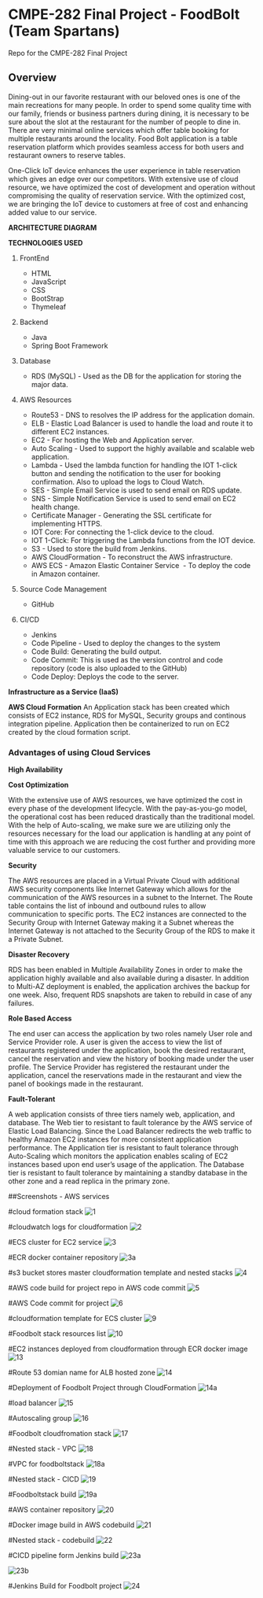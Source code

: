 # CMPE-282 Final Project - FoodBolt (Team Spartans)
Repo for the CMPE-282 Final Project

## Overview

   Dining-out in our favorite restaurant with our beloved ones is one of the main recreations for many people. In order to spend some quality time with our family, friends or business partners during dining, it is necessary to be sure about the slot at the restaurant for the number of people to dine in. There are very minimal online services which offer table booking for multiple restaurants around the locality. Food Bolt application is a table reservation platform which provides seamless access for both users and restaurant owners to reserve tables. 

  

  One-Click IoT device enhances the user experience in table reservation which gives an edge over our competitors. With extensive use of cloud resource, we have optimized the cost of development and operation without compromising the quality of reservation service. With the optimized cost, we are bringing the IoT device to customers at free of cost and enhancing added value to our service.


**ARCHITECTURE DIAGRAM**


**TECHNOLOGIES USED**

1. FrontEnd 

    - HTML  
    - JavaScript  
    - CSS  
    - BootStrap 
    - Thymeleaf 

2. Backend

    - Java 
    - Spring Boot Framework 

3. Database

    - RDS (MySQL) - Used as the DB for the application for storing the major data. 

4. AWS Resources

    - Route53 - DNS to resolves the IP address for the application domain. 
    - ELB - Elastic Load Balancer is used to handle the load and route it to different EC2 instances. 
    - EC2 - For hosting the Web and Application server. 
    - Auto Scaling - Used to support the highly available and scalable web application. 
    - Lambda - Used the lambda function for handling the IOT 1-click button and sending the notification to the user for booking confirmation. Also to upload the logs to Cloud Watch. 
    - SES - Simple Email Service is used to send email on RDS update. 
    - SNS - Simple Notification Service is used to send email on EC2 health change. 
    - Certificate Manager - Generating the SSL certificate for implementing HTTPS. 
    - IOT Core: For connecting the 1-click device to the cloud. 
    - IOT 1-Click: For triggering the Lambda functions from the IOT device. 
    - S3 - Used to store the build from Jenkins. 
    - AWS CloudFormation - To reconstruct the AWS infrastructure. 
    - AWS ECS - Amazon Elastic Container Service   - To deploy the code in Amazon container. 

5. Source Code Management

    - GitHub 

7. CI/CD

    - Jenkins 
    - Code Pipeline - Used to deploy the changes to the system 
    - Code Build: Generating the build output. 
    - Code Commit: This is used as the version control and code repository (code is also uploaded to the GitHub) 
    - Code Deploy: Deploys the code to the server.
    
**Infrastructure as a Service (IaaS)**

**AWS Cloud Formation**
    An Application stack has been created which consists of EC2 instance, RDS for MySQL, Security groups and continous integration pipeline. Application then be containerized to run on EC2 created by the cloud formation script.
    
### Advantages of using Cloud Services  
  
**High Availability**

**Cost Optimization**

With the extensive use of AWS resources, we have optimized the cost in every phase of the development lifecycle. With the pay-as-you-go model, the operational cost has been reduced drastically than the traditional model. With the help of Auto-scaling, we make sure we are utilizing only the resources necessary for the load our application is handling at any point of time with this approach we are reducing the cost further and providing more valuable service to our customers.

**Security**

The AWS resources are placed in a Virtual Private Cloud with additional AWS security components like Internet Gateway which allows for the communication of the AWS resources in a subnet to the Internet. The Route table contains the list of inbound and outbound rules to allow communication to specific ports. The EC2 instances are connected to the Security Group with Internet Gateway making it a Subnet whereas the Internet Gateway is not attached to the Security Group of the RDS to make it a Private Subnet.


**Disaster Recovery**

RDS has been enabled in Multiple Availability Zones in order to make the application highly available and also available during a disaster. In addition to Multi-AZ deployment is enabled, the application archives the backup for one week. Also, frequent RDS snapshots are taken to rebuild in case of any failures.


**Role Based Access**

The end user can access the application by two roles namely User role and Service Provider role. A user is given the access to view the list of restaurants registered under the application, book the desired restaurant, cancel the reservation and view the history of booking made under the user profile. The Service Provider has registered the restaurant under the application, cancel the reservations made in the restaurant and view the panel of bookings made in the restaurant.

**Fault-Tolerant**

A web application consists of three tiers namely web, application, and database. The Web tier to resistant to fault tolerance by the AWS service of Elastic Load Balancing. Since the Load Balancer redirects the web traffic to healthy Amazon EC2 instances for more consistent application performance. The Application tier is resistant to fault tolerance through Auto-Scaling which monitors the application enables scaling of EC2 instances based upon end user’s usage of the application. The Database tier is resistant to fault tolerance by maintaining a standby database in the other zone and a read replica in the primary zone.

##Screenshots - AWS services

#cloud formation stack
![1](https://user-images.githubusercontent.com/42689991/57642097-62bcc680-756b-11e9-9470-038ea00f408a.PNG)

#cloudwatch logs for cloudformation
![2](https://user-images.githubusercontent.com/42689991/57642098-63555d00-756b-11e9-906d-049acb71b6fe.PNG)

#ECS cluster for EC2 service
![3](https://user-images.githubusercontent.com/42689991/57642099-63edf380-756b-11e9-99ef-651a8b537915.PNG)

#ECR docker container repository
![3a](https://user-images.githubusercontent.com/42689991/57642102-64868a00-756b-11e9-8c23-463070f85ce1.PNG)

#s3 bucket stores master cloudformation template and nested stacks
![4](https://user-images.githubusercontent.com/42689991/57642150-7bc57780-756b-11e9-887b-ecec6cbc219e.PNG)

#AWS code build for project repo in AWS code commit
![5](https://user-images.githubusercontent.com/42689991/57642151-7bc57780-756b-11e9-8415-3f6865d777bf.PNG)

#AWS Code commit for project
![6](https://user-images.githubusercontent.com/42689991/57642152-7c5e0e00-756b-11e9-9ac2-4f780818310c.PNG)

#cloudformation template for ECS cluster
![9](https://user-images.githubusercontent.com/42689991/57642153-7c5e0e00-756b-11e9-8235-8fdb1d7cc2df.PNG)

#Foodbolt stack resources list
![10](https://user-images.githubusercontent.com/42689991/57642154-7c5e0e00-756b-11e9-8a4e-6c7c2c730701.PNG)

#EC2 instances deployed from cloudformation through ECR docker image
![13](https://user-images.githubusercontent.com/42689991/57642156-7cf6a480-756b-11e9-866a-567191d58858.PNG)

#Route 53 domian name for ALB hosted zone
![14](https://user-images.githubusercontent.com/42689991/57642157-7cf6a480-756b-11e9-9543-d24e1b8901ff.PNG)

#Deployment of Foodbolt Project through CloudFormation
![14a](https://user-images.githubusercontent.com/42689991/57642158-7d8f3b00-756b-11e9-8cde-fd0b83682886.PNG)

#load balancer
![15](https://user-images.githubusercontent.com/42689991/57642160-7e27d180-756b-11e9-90b3-9f2b284ff613.PNG)

#Autoscaling group
![16](https://user-images.githubusercontent.com/42689991/57642162-7e27d180-756b-11e9-8716-b6882ec5d14c.PNG)

#Foodbolt cloudfromation stack
![17](https://user-images.githubusercontent.com/42689991/57642164-7ec06800-756b-11e9-9452-6fc06192dbac.PNG)

#Nested stack - VPC
![18](https://user-images.githubusercontent.com/42689991/57642167-7f58fe80-756b-11e9-853c-e666aa6919b8.PNG)

#VPC for foodboltstack
![18a](https://user-images.githubusercontent.com/42689991/57642168-7f58fe80-756b-11e9-8f88-cc059de6a445.PNG)

#Nested stack - CICD
![19](https://user-images.githubusercontent.com/42689991/57642169-7ff19500-756b-11e9-84f9-9bde00d05689.PNG)

#Foodboltstack build
![19a](https://user-images.githubusercontent.com/42689991/57642171-7ff19500-756b-11e9-8e0b-c7da62abedcd.PNG)

#AWS container repository
![20](https://user-images.githubusercontent.com/42689991/57642173-808a2b80-756b-11e9-91ee-ed015a2c49b9.PNG)

#Docker image build in AWS codebuild
![21](https://user-images.githubusercontent.com/42689991/57642175-8122c200-756b-11e9-8b8a-55c7b1e4ec20.PNG)

#Nested stack - codebuild
![22](https://user-images.githubusercontent.com/42689991/57642178-8253ef00-756b-11e9-96d6-9659144f72d0.PNG)

#CICD pipeline form Jenkins build
![23a](https://user-images.githubusercontent.com/42689991/57642183-82ec8580-756b-11e9-9034-3921a736c32b.PNG)


![23b](https://user-images.githubusercontent.com/42689991/57642184-83851c00-756b-11e9-858a-3f4a776065b6.PNG)

#Jenkins Build for Foodbolt project
![24](https://user-images.githubusercontent.com/42689991/57642186-84b64900-756b-11e9-818c-eee873b6f913.PNG)

